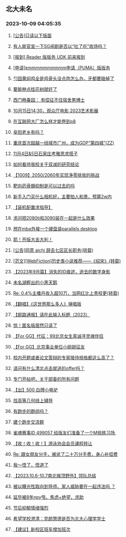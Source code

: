 ## 北大未名 
### 2023-10-09 04:05:35

1. [[公告]只读以下版面](https://bbs.pku.edu.cn/v2/post-read.php?bid=751&threadid=18660476)

2. [有人能官宣一下SG闹剧是否以“吐了吃”收场吗？](https://bbs.pku.edu.cn/v2/post-read.php?bid=1&threadid=18659141)

3. [[报到] Reader 版版务 UDK 前来报到](https://bbs.pku.edu.cn/v2/post-read.php?bid=665&threadid=18660605)

4. [[申请]emmmmmmmmmm申请（PUMA）版版务](https://bbs.pku.edu.cn/v2/post-read.php?bid=740&threadid=18660309)

5. [勺园黄焖鸡全是鸡骨头没点肉怎么办，牙都要硌掉了](https://bbs.pku.edu.cn/v2/post-read.php?bid=1431&threadid=18660670)

6. [要能种点桂花树就好了](https://bbs.pku.edu.cn/v2/post-read.php?bid=138&threadid=18659762)

7. [西门畅春园： 有偿征不住宿舍男博士](https://bbs.pku.edu.cn/v2/post-read.php?bid=1431&threadid=17205128)

8. [10月15日14:30，观众厅电影 2023艺术影展](https://bbs.pku.edu.cn/v2/post-read.php?bid=222&threadid=18660724)

9. [在互联网大厂怎么样才能卷到p8](https://bbs.pku.edu.cn/v2/post-read.php?bid=104&threadid=18657630)

10. [阜阳老乡有吗？](https://bbs.pku.edu.cn/v2/post-read.php?bid=476&threadid=18120442)

11. [重庆首次超越一线城市广州，成为GDP“第四城”(ZZ)](https://bbs.pku.edu.cn/v2/post-read.php?bid=463&threadid=18467803)

12. [11月4日&5日石家庄考雅思求搭子](https://bbs.pku.edu.cn/v2/post-read.php?bid=56&threadid=18659598)

13. [如何看待我校关于双减的研究结论](https://bbs.pku.edu.cn/v2/post-read.php?bid=606&threadid=18650775)

14. [【1009】2050/2060年实现净零排放的挑战](https://bbs.pku.edu.cn/v2/post-read.php?bid=342&threadid=18660393)

15. [靶向药骨髓抑制是可以过去的吗](https://bbs.pku.edu.cn/v2/post-read.php?bid=244&threadid=18659041)

16. [新手入门买什么相机好，主要拍人和景，预算2w内](https://bbs.pku.edu.cn/v2/post-read.php?bid=197&threadid=18660348)

17. [【装机配置求指导】](https://bbs.pku.edu.cn/v2/post-read.php?bid=1361&threadid=18660796)

18. [求问把2080ti和3090装在一起是什么效果](https://bbs.pku.edu.cn/v2/post-read.php?bid=1361&threadid=18658233)

19. [想在mba外接一个硬盘装parallels desktop](https://bbs.pku.edu.cn/v2/post-read.php?bid=488&threadid=18659953)

20. [耶！开版大吉大利！](https://bbs.pku.edu.cn/v2/post-read.php?bid=1475&threadid=18660516)

21. [[公告]同意 aichi 辞去七区区长职务(转载)](https://bbs.pku.edu.cn/v2/post-read.php?bid=338&threadid=18650884)

22. [[范文][WebFiction]历史类小说推荐——《绍宋》(转载)](https://bbs.pku.edu.cn/v2/post-read.php?bid=1475&threadid=18655986)

23. [【2023年9月篇】消失的ID痕迹，逝去的数字身影](https://bbs.pku.edu.cn/v2/post-read.php?bid=338&threadid=18659240)

24. [未名湖孵出的小黑天鹅](https://bbs.pku.edu.cn/v2/post-read.php?bid=441&threadid=18659569)

25. [Re: 0.4%主播月收入超10万，当网红比上贵校更(转载)](https://bbs.pku.edu.cn/v2/post-read.php?bid=72&threadid=18660443)

26. [【翻唱】《这世界那么多人》弹唱版](https://bbs.pku.edu.cn/v2/post-read.php?bid=79&threadid=18660015)

27. [【邮路通报】请在此输入标题（2023）](https://bbs.pku.edu.cn/v2/post-read.php?bid=1367&threadid=18479885)

28. [惊！匿名版居然只读了](https://bbs.pku.edu.cn/v2/post-read.php?bid=103&threadid=18660676)

29. [【For GG】代征：99北京女生真诚寻灵魂伴侣](https://bbs.pku.edu.cn/v2/post-read.php?bid=167&threadid=18660218)

30. [【For GG】北京事业单位小姐姐征友](https://bbs.pku.edu.cn/v2/post-read.php?bid=167&threadid=18607838)

31. [校内开题或者论文答辩的专家接待规格都这么高了？](https://bbs.pku.edu.cn/v2/post-read.php?bid=103&threadid=18649635)

32. [请问有什么清北点击就送的offer吗？](https://bbs.pku.edu.cn/v2/post-read.php?bid=99&threadid=18660599)

33. [专门开帖吧，关于部委的所有问题](https://bbs.pku.edu.cn/v2/post-read.php?bid=99&threadid=18389715)

34. [【出】500 白牌小电驴](https://bbs.pku.edu.cn/v2/post-read.php?bid=71&threadid=18660555)

35. [找高等几何线上辅导](https://bbs.pku.edu.cn/v2/post-read.php?bid=419&threadid=18660803)

36. [有跑步的群组吗？](https://bbs.pku.edu.cn/v2/post-read.php?bid=219&threadid=18597689)

37. [建个跑步交流群](https://bbs.pku.edu.cn/v2/post-read.php?bid=861&threadid=18328303)

38. [雀魂赛事ID 499057 给版友们准备了一个M规练习场 ](https://bbs.pku.edu.cn/v2/post-read.php?bid=744&threadid=18660786)

39. [【收！收！收！】游泳协会会员课程转让](https://bbs.pku.edu.cn/v2/post-read.php?bid=136&threadid=18658584)

40. [Re: 跟女朋友分手，被讹了二十万分手费，身心补偿费](https://bbs.pku.edu.cn/v2/post-read.php?bid=301&threadid=18659945)

41. [我～悟了，悟道了](https://bbs.pku.edu.cn/v2/post-read.php?bid=544&threadid=18660444)

42. [【2023.10.6-10.7南北猴顶野外】领队总结](https://bbs.pku.edu.cn/v2/post-read.php?bid=224&threadid=18660734)

43. [被以曝光性取向到导师、家人威胁要在一起违法吗 ？](https://bbs.pku.edu.cn/v2/post-read.php?bid=301&threadid=18651637)

44. [延毕被8年npy甩，焦虑+绝望，求助](https://bbs.pku.edu.cn/v2/post-read.php?bid=690&threadid=18660563)

45. [节后抑郁情绪强烈](https://bbs.pku.edu.cn/v2/post-read.php?bid=690&threadid=18660557)

46. [希望学校澄清：完颜慧德是否为北大心理学学士](https://bbs.pku.edu.cn/v2/post-read.php?bid=438&threadid=18659734)

47. [【建议】新校区班车增加班次](https://bbs.pku.edu.cn/v2/post-read.php?bid=438&threadid=18640541)

